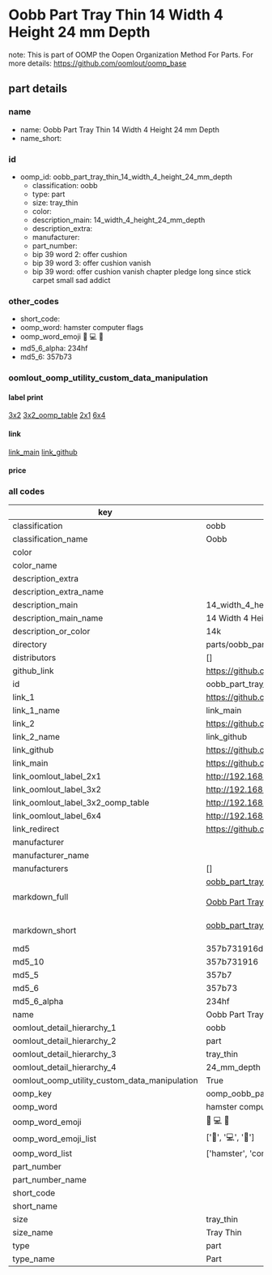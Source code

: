 # Oobb Part Tray Thin 14 Width 4 Height 24 mm Depth  

note: This is part of OOMP the Oopen Organization Method For Parts. For more details: https://github.com/oomlout/oomp_base

##  part details
  







### name
* name: Oobb Part Tray Thin 14 Width 4 Height 24 mm Depth
* name_short: 
### id
* oomp_id: oobb_part_tray_thin_14_width_4_height_24_mm_depth
  * classification: oobb
  * type: part
  * size: tray_thin
  * color: 
  * description_main: 14_width_4_height_24_mm_depth
  * description_extra: 
  * manufacturer: 
  * part_number: 
  * bip 39 word 2: offer cushion
  * bip 39 word 3: offer cushion vanish
  * bip 39 word: offer cushion vanish chapter pledge long since stick carpet small sad addict

### other_codes
* short_code: 
* oomp_word: hamster computer flags
* oomp_word_emoji :hamster: :computer: :flags:
* md5_6_alpha: 234hf
* md5_6: 357b73






### oomlout_oomp_utility_custom_data_manipulation
#### label print
[3x2](http://192.168.1.245:1112/?label=oomp%20234hf)
[3x2_oomp_table](http://192.168.1.108:1112/?label=oomp%20234hf)
[2x1](http://192.168.1.242:1112/?label=oomp%20234hf)
[6x4](http://192.168.1.55:1112/?label=oomp%20234hf)    

#### link

[link_main](https://github.com/oomlout/oomlout_oomp_version_1_messy/tree/main/parts/oobb_part_tray_thin_14_width_4_height_24_mm_depth) [link_github](https://github.com/oomlout/oomlout_oomp_version_1_messy/tree/main/parts/oobb_part_tray_thin_14_width_4_height_24_mm_depth)                             

#### price







### all codes 
| key | value |  
| --- | --- |  
| classification | oobb |  
| classification_name | Oobb |  
| color |  |  
| color_name |  |  
| description_extra |  |  
| description_extra_name |  |  
| description_main | 14_width_4_height_24_mm_depth |  
| description_main_name | 14 Width 4 Height 24 mm Depth |  
| description_or_color | 14k |  
| directory | parts/oobb_part_tray_thin_14_width_4_height_24_mm_depth |  
| distributors | [] |  
| github_link | https://github.com/oomlout/oomlout_oomp_part_src/tree/main/parts/oobb_part_tray_thin_14_width_4_height_24_mm_depth |  
| id | oobb_part_tray_thin_14_width_4_height_24_mm_depth |  
| link_1 | https://github.com/oomlout/oomlout_oomp_version_1_messy/tree/main/parts/oobb_part_tray_thin_14_width_4_height_24_mm_depth |  
| link_1_name | link_main |  
| link_2 | https://github.com/oomlout/oomlout_oomp_version_1_messy/tree/main/parts/oobb_part_tray_thin_14_width_4_height_24_mm_depth |  
| link_2_name | link_github |  
| link_github | https://github.com/oomlout/oomlout_oomp_version_1_messy/tree/main/parts/oobb_part_tray_thin_14_width_4_height_24_mm_depth |  
| link_main | https://github.com/oomlout/oomlout_oomp_version_1_messy/tree/main/parts/oobb_part_tray_thin_14_width_4_height_24_mm_depth |  
| link_oomlout_label_2x1 | http://192.168.1.242:1112/?label=oomp%20234hf |  
| link_oomlout_label_3x2 | http://192.168.1.245:1112/?label=oomp%20234hf |  
| link_oomlout_label_3x2_oomp_table | http://192.168.1.108:1112/?label=oomp%20234hf |  
| link_oomlout_label_6x4 | http://192.168.1.55:1112/?label=oomp%20234hf |  
| link_redirect | https://github.com/oomlout/oomlout_oomp_version_1_messy/tree/main/parts/oobb_part_tray_thin_14_width_4_height_24_mm_depth |  
| manufacturer |  |  
| manufacturer_name |  |  
| manufacturers | [] |  
| markdown_full | [oobb_part_tray_thin_14_width_4_height_24_mm_depth](none)<br>[](none)<br>[Oobb Part Tray Thin 14 Width 4 Height 24 Mm Depth](none)<br><br> |  
| markdown_short | [oobb_part_tray_thin_14_width_4_height_24_mm_depth](none)<br><br> |  
| md5 | 357b731916d5b9260f534267e28d9ccb |  
| md5_10 | 357b731916 |  
| md5_5 | 357b7 |  
| md5_6 | 357b73 |  
| md5_6_alpha | 234hf |  
| name | Oobb Part Tray Thin 14 Width 4 Height 24 mm Depth |  
| oomlout_detail_hierarchy_1 | oobb |  
| oomlout_detail_hierarchy_2 | part |  
| oomlout_detail_hierarchy_3 | tray_thin |  
| oomlout_detail_hierarchy_4 | 24_mm_depth |  
| oomlout_oomp_utility_custom_data_manipulation | True |  
| oomp_key | oomp_oobb_part_tray_thin_14_width_4_height_24_mm_depth |  
| oomp_word | hamster computer flags |  
| oomp_word_emoji | :hamster: :computer: :flags: |  
| oomp_word_emoji_list | [':hamster:', ':computer:', ':flags:'] |  
| oomp_word_list | ['hamster', 'computer', 'flags'] |  
| part_number |  |  
| part_number_name |  |  
| short_code |  |  
| short_name |  |  
| size | tray_thin |  
| size_name | Tray Thin |  
| type | part |  
| type_name | Part |  

